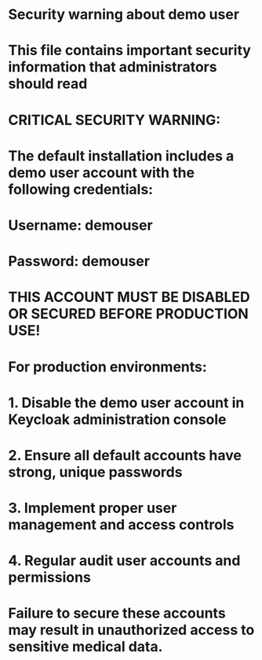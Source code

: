# Security warning about demo user
# This file contains important security information that administrators should read

# CRITICAL SECURITY WARNING:
# The default installation includes a demo user account with the following credentials:
# Username: demouser
# Password: demouser
#
# THIS ACCOUNT MUST BE DISABLED OR SECURED BEFORE PRODUCTION USE!
#
# For production environments:
# 1. Disable the demo user account in Keycloak administration console
# 2. Ensure all default accounts have strong, unique passwords
# 3. Implement proper user management and access controls
# 4. Regular audit user accounts and permissions
#
# Failure to secure these accounts may result in unauthorized access to sensitive medical data.
